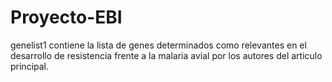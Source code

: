 # Proyecto-EBI
genelist1 contiene la lista de genes determinados como relevantes en el desarrollo de resistencia frente a la malaria avial por los autores del articulo principal.
